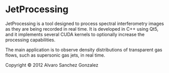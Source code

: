 # JetProcessing

JetProcessing is a tool designed to process spectral interferometry images as they are being recorded in real time. It is developed in C++ using Qt5, and it implements several CUDA kernels to optionally increase the processing capabilities.

The main application is to observe density distributions of transparent gas flows, such as supersonic gas jets, in real time.

Copyright © 2012 Alvaro Sanchez Gonzalez
